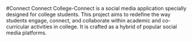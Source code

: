 #Connect Connect
College-Connect is a social media application specially designed for college students. This project aims to redefine the way students engage, connect, and collaborate within academic and co-curricular activities in college. It is crafted as a hybrid of popular social media platforms.
